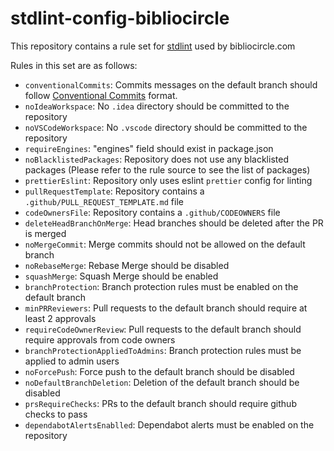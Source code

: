# stdlint-config-bibliocircle

This repository contains a rule set for [stdlint](https://github.com/deepal/stdlint) used by bibliocircle.com

Rules in this set are as follows:

- `conventionalCommits`: Commits messages on the default branch should follow [Conventional Commits](https://www.conventionalcommits.org/en/v1.0.0/) format.
- `noIdeaWorkspace`: No `.idea` directory should be committed to the repository
- `noVSCodeWorkspace`: No `.vscode` directory should be committed to the repository
- `requireEngines`: "engines" field should exist in package.json
- `noBlacklistedPackages`: Repository does not use any blacklisted packages (Please refer to the rule source to see the list of packages)
- `prettierEslint`: Repository only uses eslint `prettier` config for linting
- `pullRequestTemplate`: Repository contains a `.github/PULL_REQUEST_TEMPLATE.md` file
- `codeOwnersFile`: Repository contains a `.github/CODEOWNERS` file
- `deleteHeadBranchOnMerge`: Head branches should be deleted after the PR is merged
- `noMergeCommit`: Merge commits should not be allowed on the default branch
- `noRebaseMerge`: Rebase Merge should be disabled
- `squashMerge`: Squash Merge should be enabled
- `branchProtection`: Branch protection rules must be enabled on the default branch
- `minPRReviewers`: Pull requests to the default branch should require at least 2 approvals
- `requireCodeOwnerReview`: Pull requests to the default branch should require approvals from code owners
- `branchProtectionAppliedToAdmins`: Branch protection rules must be applied to admin users
- `noForcePush`: Force push to the default branch should be disabled
- `noDefaultBranchDeletion`: Deletion of the default branch should be disabled
- `prsRequireChecks`: PRs to the default branch should require github checks to pass
- `dependabotAlertsEnablled`: Dependabot alerts must be enabled on the repository
